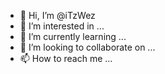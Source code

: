 - 👋 Hi, I’m @iTzWez
- 👀 I’m interested in ...
- 🌱 I’m currently learning ...
- 💞️ I’m looking to collaborate on ...
- 📫 How to reach me ...

<!---
iTzWez/iTzWez is a ✨ special ✨ repository because its `README.md` (this file) appears on your GitHub profile.
You can click the Preview link to take a look at your changes.
--->
